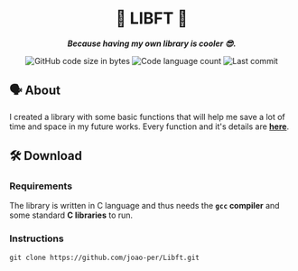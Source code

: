 <h1 align="center">
	📜 LIBFT 📜
</h1>

<p align="center">
	<b><i>Because having my own library is cooler 😎.</i></b>
</p>

<p align="center">
	<img alt="GitHub code size in bytes" src="https://img.shields.io/badge/size-64%2C6%20KB-blue" />
	<img alt="Code language count" src="https://img.shields.io/badge/languages-2-orange" />
	<img alt="Last commit" src="https://img.shields.io/badge/last%20commit-september%202022-brightgreen" />
</p>

## 🗣️ About

I created a library with some basic functions that will help me save a lot of time and space in my future works.
Every function and it's details are [**here**](https://github.com/joao-per/Libft/blob/main/en.subject.pdf).

## 🛠️ Download

### Requirements

The library is written in C language and thus needs the **`gcc` compiler** and some standard **C libraries** to run.

### Instructions

```shell
git clone https://github.com/joao-per/Libft.git
```
